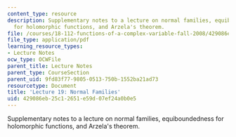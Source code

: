 ```yaml
---
content_type: resource
description: Supplementary notes to a lecture on normal families, equiboundedness
  for holomorphic functions, and Arzela's theorem.
file: /courses/18-112-functions-of-a-complex-variable-fall-2008/429086eb25c12651e59d07ef24a0b0e5_lecture19.pdf
file_type: application/pdf
learning_resource_types:
- Lecture Notes
ocw_type: OCWFile
parent_title: Lecture Notes
parent_type: CourseSection
parent_uid: 9fd83f77-9805-0513-750b-1552ba21ad73
resourcetype: Document
title: 'Lecture 19: Normal Families'
uid: 429086eb-25c1-2651-e59d-07ef24a0b0e5
---
```

Supplementary notes to a lecture on normal families, equiboundedness for holomorphic functions, and Arzela's theorem.

